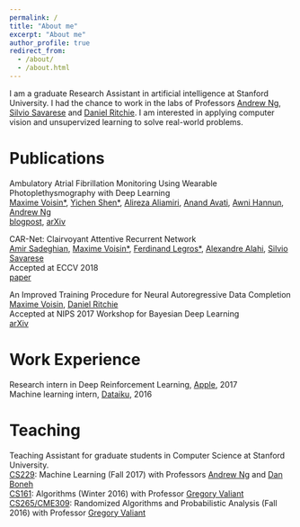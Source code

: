 ```yaml
---
permalink: /
title: "About me"
excerpt: "About me"
author_profile: true
redirect_from: 
  - /about/
  - /about.html
---
```


I am a graduate Research Assistant in artificial intelligence at Stanford University. I had the chance to work in the labs of Professors 
<a href="https://stanfordmlgroup.github.io/">Andrew Ng</a>,
<a href="http://cvgl.stanford.edu/silvio/">Silvio Savarese</a> and
<a href="https://dritchie.github.io/">Daniel Ritchie</a>. I am interested in applying computer vision and unsupervized learning to solve real-world problems.

Publications
======
Ambulatory Atrial Fibrillation Monitoring Using Wearable Photoplethysmography with Deep Learning  
<a href="https://maximevo.github.io/">Maxime Voisin*</a>,
<a href="https://www.linkedin.com/in/yicheng-eddie-shen/">Yichen Shen*</a>, 
<a href="https://www.linkedin.com/in/alireza-aliamiri-a5b0974/">Alireza Aliamiri</a>, 
<a href="https://www.linkedin.com/in/anand-avati-126b53a/">Anand Avati</a>, 
<a href="https://ai.stanford.edu/~awni/">Awni Hannun</a>, 
<a href="https://stanfordmlgroup.github.io/">Andrew Ng</a>  
<a href="https://stanfordmlgroup.github.io/projects/ppg/">blogpost</a>, <a href="https://arxiv.org/abs/1811.07774">arXiv</a>  

CAR-Net: Clairvoyant Attentive Recurrent Network  
<a href="https://www.linkedin.com/in/amirabs/">Amir Sadeghian</a>, 
<a href="https://maximevo.github.io/">Maxime Voisin*</a>,
<a href="https://www.linkedin.com/in/ferdinand-legros-174ab154/">Ferdinand Legros*</a>, 
<a href="http://web.stanford.edu/~alahi/">Alexandre Alahi</a>, 
<a href="http://cvgl.stanford.edu/silvio/">Silvio Savarese</a>  
Accepted at ECCV 2018  
<a href="http://openaccess.thecvf.com/content_ECCV_2018/papers/Amir_Sadeghian_CAR-Net_Clairvoyant_Attentive_ECCV_2018_paper.pdf">paper</a>  

An Improved Training Procedure for Neural Autoregressive Data Completion  
<a href="https://maximevo.github.io/">Maxime Voisin</a>, <a href="https://dritchie.github.io/">Daniel Ritchie</a>  
Accepted at NIPS 2017 Workshop for Bayesian Deep Learning  
<a href="https://arxiv.org/abs/1711.08598/">arXiv</a>  

Work Experience
======
Research intern in Deep Reinforcement Learning, <a href="https://www.apple.com/">Apple</a>, 2017  
Machine learning intern, <a href="https://www.dataiku.com/">Dataiku</a>, 2016  

Teaching
======
Teaching Assistant for graduate students in Computer Science at Stanford University.  
<a href="http://cs229.stanford.edu/">CS229</a>: 
Machine Learning (Fall 2017) with Professors <a href="http://www.andrewng.org/">Andrew Ng</a>
and <a href="http://crypto.stanford.edu/~dabo/">Dan Boneh</a>  
<a href="http://web.stanford.edu/class/cs161/">CS161</a>: 
Algorithms (Winter 2016) with Professor <a href="http://theory.stanford.edu/~valiant/">Gregory Valiant</a>  
<a href="http://theory.stanford.edu/~valiant/teaching/CS265/index.html">CS265/CME309</a>: 
Randomized Algorithms and Probabilistic Analysis (Fall 2016) with Professor <a href="http://theory.stanford.edu/~valiant/">Gregory Valiant</a>

